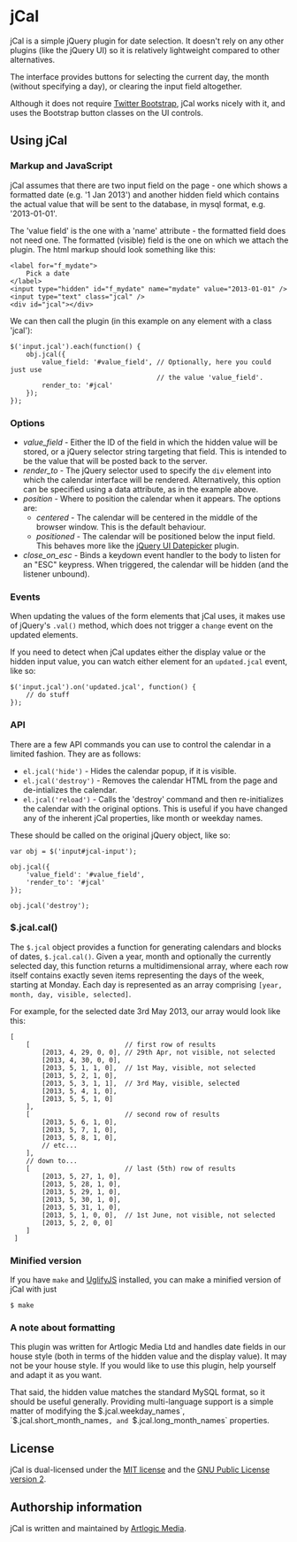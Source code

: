 
# jCal

jCal is a simple jQuery plugin for date selection. It doesn't rely on any other
plugins (like the jQuery UI) so it is relatively lightweight compared to other
alternatives.

The interface provides buttons for selecting the current day, the month (without
specifying a day), or clearing the input field altogether.

Although it does not require [Twitter Bootstrap][1], jCal works nicely with
it, and uses the Bootstrap button classes on the UI controls.

## Using jCal

### Markup and JavaScript

jCal assumes that there are two input field on the page - one which shows a
formatted date (e.g. '1 Jan 2013') and another hidden field which contains the
actual value that will be sent to the database, in mysql format, e.g.
'2013-01-01'.

The 'value field' is the one with a 'name' attribute - the formatted field does
not need one. The formatted (visible) field is the one on which we attach the
plugin. The html markup should look something like this:
```
<label for="f_mydate">
    Pick a date
</label>
<input type="hidden" id="f_mydate" name="mydate" value="2013-01-01" />
<input type="text" class="jcal" />
<div id="jcal"></div>
```

We can then call the plugin (in this example on any element with a class
'jcal'):
```
$('input.jcal').each(function() {
    obj.jcal({
        value_field: '#value_field', // Optionally, here you could just use
                                     // the value 'value_field'.
        render_to: '#jcal'
    });
});
```

### Options

- *value_field* - Either the ID of the field in which the hidden value will be 
  stored, or a jQuery selector string targeting that field. This is intended to
  be the value that will be posted back to the server.
- *render_to* - The jQuery selector used to specify the `div` element into which
  the calendar interface will be rendered. Alternatively, this option can be
  specified using a data attribute, as in the example above.
- *position* - Where to position the calendar when it appears. The options are:
    * *centered* - The calendar will be centered in the middle of the browser
      window. This is the default behaviour.
    * *positioned* - The calendar will be positioned below the input field. This
      behaves more like the [jQuery UI Datepicker][2] plugin.
- *close_on_esc* - Binds a keydown event handler to the body to listen for an 
  "ESC" keypress. When triggered, the calendar will be hidden (and the listener
  unbound).

### Events

When updating the values of the form elements that jCal uses, it makes use of
jQuery's `.val()` method, which does not trigger a `change` event on the updated
elements.

If you need to detect when jCal updates either the display value or the hidden
input value, you can watch either element for an `updated.jcal` event, like so:
```
$('input.jcal').on('updated.jcal', function() {
    // do stuff
});
```

### API

There are a few API commands you can use to control the calendar in a limited
fashion. They are as follows:

* `el.jcal('hide')` - Hides the calendar popup, if it is visible.
* `el.jcal('destroy')` - Removes the calendar HTML from the page and
  de-intializes the calendar.
* `el.jcal('reload')` - Calls the 'destroy' command and then re-initializes the 
  calendar with the original options. This is useful if you have changed any of
  the inherent jCal properties, like month or weekday names.

These should be called on the original jQuery object, like so:
```
var obj = $('input#jcal-input');

obj.jcal({
    'value_field': '#value_field',
    'render_to': '#jcal'
});

obj.jcal('destroy');
```

### $.jcal.cal()

The `$.jcal` object provides a function for generating calendars and blocks of
dates, `$.jcal.cal()`. Given a year, month and optionally the currently selected
day, this function returns a multidimensional array, where each row itself
contains exactly seven items representing the days of the week, starting at
Monday. Each day is represented as an array comprising `[year, month, day,
visible, selected]`.

For example, for the selected date 3rd May 2013, our array would look like this:
```
[
    [                        // first row of results
        [2013, 4, 29, 0, 0], // 29th Apr, not visible, not selected
        [2013, 4, 30, 0, 0],
        [2013, 5, 1, 1, 0],  // 1st May, visible, not selected
        [2013, 5, 2, 1, 0],
        [2013, 5, 3, 1, 1],  // 3rd May, visible, selected
        [2013, 5, 4, 1, 0],
        [2013, 5, 5, 1, 0]
    ],
    [                        // second row of results
        [2013, 5, 6, 1, 0],
        [2013, 5, 7, 1, 0],
        [2013, 5, 8, 1, 0],
        // etc...
    ],
    // down to...
    [                        // last (5th) row of results
        [2013, 5, 27, 1, 0],
        [2013, 5, 28, 1, 0],
        [2013, 5, 29, 1, 0],
        [2013, 5, 30, 1, 0],
        [2013, 5, 31, 1, 0],
        [2013, 5, 1, 0, 0],  // 1st June, not visible, not selected
        [2013, 5, 2, 0, 0]
    ]
 ]
```

### Minified version

If you have `make` and [UglifyJS][6] installed, you can make a minified version
of jCal with just
```
$ make
```

### A note about formatting

This plugin was written for Artlogic Media Ltd and handles date fields in our
house style (both in terms of the hidden value and the display value). It may
not be your house style. If you would like to use this plugin, help yourself and
adapt it as you want.

That said, the hidden value matches the standard MySQL format, so it should be
useful generally. Providing multi-language support is a simple matter of
modifying the $.jcal.weekday_names`, `$.jcal.short_month_names`, and
`$.jcal.long_month_names` properties.

## License

jCal is dual-licensed under the
[MIT license][3] and the [GNU Public License version 2][4].

## Authorship information

jCal is written and maintained by [Artlogic Media][5].



[1]: http://twitter.github.io/bootstrap/
[2]: http://jqueryui.com/datepicker/
[3]: https://github.com/artlogicmedia/jcal/blob/master/MIT-LICENSE.md
[4]: https://github.com/artlogicmedia/jcal/blob/master/GPLv2-LICENSE.md
[5]: http://artlogic.net/
[6]: https://github.com/mishoo/UglifyJS